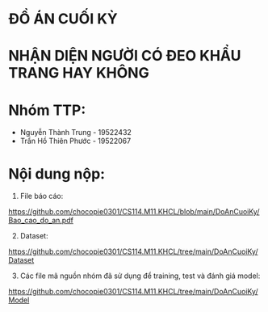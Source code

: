 # ĐỒ ÁN CUỐI KỲ
# **NHẬN DIỆN NGƯỜI CÓ ĐEO KHẨU TRANG HAY KHÔNG**

# Nhóm TTP:
- Nguyễn Thành Trung - 19522432
- Trần Hồ Thiên Phước - 19522067

# Nội dung nộp: 

1. File báo cáo: 

https://github.com/chocopie0301/CS114.M11.KHCL/blob/main/DoAnCuoiKy/Bao_cao_do_an.pdf

2. Dataset: 

https://github.com/chocopie0301/CS114.M11.KHCL/tree/main/DoAnCuoiKy/Dataset

3. Các file mã nguồn nhóm đã sử dụng để training, test và đánh giá model:

https://github.com/chocopie0301/CS114.M11.KHCL/tree/main/DoAnCuoiKy/Model
